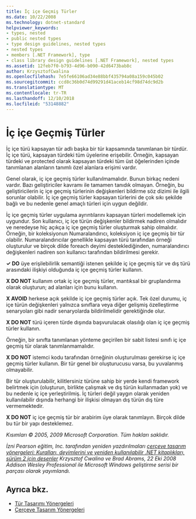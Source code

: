 ```yaml
---
title: İç içe Geçmiş Türler
ms.date: 10/22/2008
ms.technology: dotnet-standard
helpviewer_keywords:
- types, nested
- public nested types
- type design guidelines, nested types
- nested types
- members [.NET Framework], type
- class library design guidelines [.NET Framework], nested types
ms.assetid: 12feb7f0-b793-4d96-b090-42d6473bab8c
author: KrzysztofCwalina
ms.openlocfilehash: 7e5fe66106ad34e88bbf435794a08a159c045b02
ms.sourcegitcommit: ccd8c36b0d74d99291d41aceb14cf98d74dc9d2b
ms.translationtype: MT
ms.contentlocale: tr-TR
ms.lasthandoff: 12/10/2018
ms.locfileid: "53148882"
---
```

# <a name="nested-types"></a>İç içe Geçmiş Türler
İç içe türü kapsayan tür adlı başka bir tür kapsamında tanımlanan bir türdür. İç içe türü, kapsayan türdeki tüm üyelerine erişebilir. Örneğin, kapsayan türdeki ve protected olarak kapsayan türdeki tüm üst öğelerinden içinde tanımlanan alanların tanımlı özel alanlara erişimi vardır.  
  
 Genel olarak, iç içe geçmiş türler kullanılmamalıdır. Bunun birkaç nedeni vardır. Bazı geliştiriciler kavramı ile tamamen tanıdık olmayan. Örneğin, bu geliştiricilerin iç içe geçmiş türlerinin değişkenleri bildirme söz dizimi ile ilgili sorunlar olabilir. İç içe geçmiş türler kapsayan türlerini de çok sıkı şekilde bağlı ve bu nedenle genel amaçlı türleri için uygun değildir.  
  
 İç içe geçmiş türler uygulama ayrıntılarını kapsayan türleri modellemek için uygundur. Son kullanıcı, iç içe türün değişkenler bildirmek nadiren olmalıdır ve neredeyse hiç açıkça iç içe geçmiş türler oluşturmak sahip olmalıdır. Örneğin, bir koleksiyonun Numaralandırıcı, koleksiyon iç içe geçmiş bir tür olabilir. Numaralandırıcılar genellikle kapsayan türü tarafından örneği oluşturulur ve birçok dilde foreach deyimi desteklediğinden, numaralandırıcı değişkenleri nadiren son kullanıcı tarafından bildirilmesi gerekir.  
  
 **✓ DO** üye erişilebilirlik semantiği istenen şekilde iç içe geçmiş tür ve dış türü arasındaki ilişkiyi olduğunda iç içe geçmiş türler kullanın.  
  
 **X DO NOT** kullanım ortak iç içe geçmiş türler, mantıksal bir gruplandırma olarak oluşturun; ad alanları için bunu kullanın.  
  
 **X AVOID** herkese açık şekilde iç içe geçmiş türler açık. Tek özel durumu, iç içe türün değişkenleri yalnızca sınıflara veya diğer gelişmiş özelleştirme senaryoları gibi nadir senaryolarda bildirilmelidir gerektiğinde olur.  
  
 **X DO NOT** türü içeren türde dışında başvurulacak olasılığı olan iç içe geçmiş türler kullanın.  
  
 Örneğin, bir sınıfta tanımlanan yönteme geçirilen bir sabit listesi sınıfı iç içe geçmiş tür olarak tanımlanmamalıdır.  
  
 **X DO NOT** istemci kodu tarafından örneğinin oluşturulması gerekirse iç içe geçmiş türler kullanın.  Bir tür genel bir oluşturucusu varsa, bu yuvalanmış olmayabilir.  
  
 Bir tür oluşturulabilir, kilitlersiniz türüne sahip bir yerde kendi framework belirtmek için (oluşturun, birlikte çalışmak ve dış türün kullanmadan yok) ve bu nedenle iç içe yerleştirilmiş. İç türleri değil yaygın olarak yeniden kullanılabilir dışında herhangi bir ilişkisi olmayan dış türün dış türe vermemektedir.  
  
 **X DO NOT** iç içe geçmiş tür bir arabirim üye olarak tanımlayın. Birçok dilde bu tür bir yapı desteklemez.  
  
 *Kısımları © 2005, 2009 Microsoft Corporation. Tüm hakları saklıdır.*  
  
 *İzni Pearson eğitim, Inc. tarafından yeniden yazdırılmaları [çerçeve tasarım yönergeleri: Kuralları, deyimlerini ve yeniden kullanılabilir .NET kitaplıkları, sürüm 2 için desenler](https://www.informit.com/store/framework-design-guidelines-conventions-idioms-and-9780321545619) Krzysztof Cwalina ve Brad Abrams, 22 Eki 2008 Addison Wesley Professional ile Microsoft Windows geliştirme serisi bir parçası olarak yayımlandı.*  
  
## <a name="see-also"></a>Ayrıca bkz.

- [Tür Tasarımı Yönergeleri](../../../docs/standard/design-guidelines/type.md)  
- [Çerçeve Tasarım Yönergeleri](../../../docs/standard/design-guidelines/index.md)
